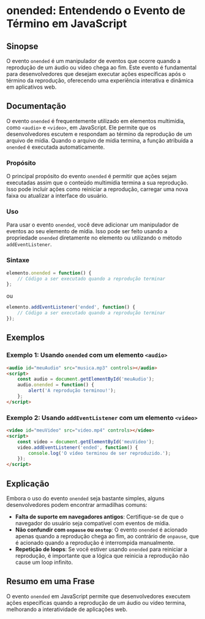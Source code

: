 <!--
Meta Description: # onended: Entendendo o Evento de Término em JavaScript ## Sinopse O evento `onended` é um manipulador de eventos que ocorre quando a reprodução de um...
Meta Keywords: onended, reprodução, que, evento, quando
-->

# onended: Entendendo o Evento de Término em JavaScript

## Sinopse
O evento `onended` é um manipulador de eventos que ocorre quando a reprodução de um áudio ou vídeo chega ao fim. Este evento é fundamental para desenvolvedores que desejam executar ações específicas após o término da reprodução, oferecendo uma experiência interativa e dinâmica em aplicativos web.

## Documentação
O evento `onended` é frequentemente utilizado em elementos multimídia, como `<audio>` e `<video>`, em JavaScript. Ele permite que os desenvolvedores escutem e respondam ao término da reprodução de um arquivo de mídia. Quando o arquivo de mídia termina, a função atribuída a `onended` é executada automaticamente.

### Propósito
O principal propósito do evento `onended` é permitir que ações sejam executadas assim que o conteúdo multimídia termina a sua reprodução. Isso pode incluir ações como reiniciar a reprodução, carregar uma nova faixa ou atualizar a interface do usuário.

### Uso
Para usar o evento `onended`, você deve adicionar um manipulador de eventos ao seu elemento de mídia. Isso pode ser feito usando a propriedade `onended` diretamente no elemento ou utilizando o método `addEventListener`.

### Sintaxe
```javascript
elemento.onended = function() {
    // Código a ser executado quando a reprodução terminar
};
```
ou
```javascript
elemento.addEventListener('ended', function() {
    // Código a ser executado quando a reprodução terminar
});
```

## Exemplos

### Exemplo 1: Usando `onended` com um elemento `<audio>`
```html
<audio id="meuAudio" src="musica.mp3" controls></audio>
<script>
    const audio = document.getElementById('meuAudio');
    audio.onended = function() {
        alert('A reprodução terminou!');
    };
</script>
```

### Exemplo 2: Usando `addEventListener` com um elemento `<video>`
```html
<video id="meuVideo" src="video.mp4" controls></video>
<script>
    const video = document.getElementById('meuVideo');
    video.addEventListener('ended', function() {
        console.log('O vídeo terminou de ser reproduzido.');
    });
</script>
```

## Explicação
Embora o uso do evento `onended` seja bastante simples, alguns desenvolvedores podem encontrar armadilhas comuns:

- **Falta de suporte em navegadores antigos**: Certifique-se de que o navegador do usuário seja compatível com eventos de mídia.
- **Não confundir com `onpause` ou `onstop`**: O evento `onended` é acionado apenas quando a reprodução chega ao fim, ao contrário de `onpause`, que é acionado quando a reprodução é interrompida manualmente.
- **Repetição de loops**: Se você estiver usando `onended` para reiniciar a reprodução, é importante que a lógica que reinicia a reprodução não cause um loop infinito.

## Resumo em uma Frase
O evento `onended` em JavaScript permite que desenvolvedores executem ações específicas quando a reprodução de um áudio ou vídeo termina, melhorando a interatividade de aplicações web.